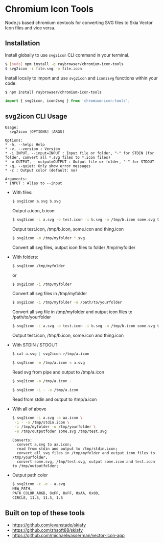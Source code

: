 # Chromium Icon Tools

Node.js based chromium devtools for converting SVG files to Skia Vector Icon files and vice versa.

## Installation

Install globally to use `svg2icon` CLI command in your terminal.

```sh
$ [sudo] npm install -g raybrowser/chromium-icon-tools
$ svg2icon -i file.svg -o file.icon
```

Install locally to import and use `svg2icon` and `icon2svg` functions within your code:

```sh
$ npm install raybrowser/chromium-icon-tools
```
```js
import { svg2icon, icon2svg } from 'chromium-icon-tools';
```

## svg2icon CLI Usage

```
Usage:
  svg2icon [OPTIONS] [ARGS]

Options:
* -h, --help: Help
* -v, --version : Version
* -i INPUT, --input=INPUT : Input file or folder, "-" for STDIN (for folder, convert all *.svg files to *.icon files)
* -o OUTPUT, --output=OUTPUT : Output file or folder, "-" for STDOUT
* -q, --quiet: Only show error messages
* -c : Output color (default: no)

Arguments:
* INPUT : Alias to --input
```

- With files:

  ```sh
  $ svg2icon a.svg b.svg
  ```

  Output a.icon, b.icon

  ```sh
  $ svg2icon -i a.svg -o test.icon -i b.svg -o /tmp/b.icon some.svg thing.svg
  ```

  Output test.icon, /tmp/b.icon, some.icon and thing.icon

  ```sh
  $ svg2icon -o /tmp/myfolder *.svg
  ```

  Convert all svg files, output icon files to folder /tmp/myfolder

- With folders:

  ```sh
  $ svg2icon /tmp/myfolder
  ```

  or

  ```sh
  $ svg2icon -i /tmp/myfolder
  ```

  Convert all svg files in /tmp/myfolder

  ```sh
  $ svg2icon -i /tmp/myfolder -o /path/to/yourfolder
  ```

  Convert all svg file in /tmp/myfolder and output icon files to /path/to/yourfolder

  ```sh
  $ svg2icon -i a.svg -o test.icon -i b.svg -o /tmp/b.icon some.svg thing.svg
  ```

  Output test.icon, /tmp/b.icon, some.icon and thing.icon

- With STDIN / STDOUT

  ```sh
  $ cat a.svg | svg2icon >/tmp/a.icon
  ```

  ```sh
  $ svg2icon -o /tmp/a.icon < a.svg
  ```

  Read svg from pipe and output to /tmp/a.icon

  ```sh
  $ svg2icon -o /tmp/a.icon -
  ```

  ```sh
  $ svg2icon -i - -o /tmp/a.icon
  ```

  Read from stdin and output to /tmp/a.icon

- With all of above

  ```sh
  $ svg2icon -i a.svg -o aa.icon \
   -i - -o /tmp/stdin.icon \
   -i /tmp/myfolder -o /tmp/yourfolder \
   -o /tmp/outputfoder some.svg /tmp/test.svg
  ```

  ```
  Converts:
    convert a.svg to aa.icon;
    read from stdin and output to /tmp/stdin.icon;
    convert all svg files in /tmp/myfolder and output icon files to /tmp/yourfolder;
    convert some.svg, /tmp/test.svg, output some.icon and test.icon to /tmp/outputfolder;
  ```

- Output path color

  ```sh
  $ svg2icon -c -o - a.svg
  NEW_PATH,
  PATH_COLOR_ARGB, 0xFF, 0xFF, 0xAA, 0x00,
  CIRCLE, 11.5, 11.5, 1.5
  ```

## Built on top of these tools

- https://github.com/evanstade/skiafy
- https://github.com/zhsoft88/skiafy
- https://github.com/michaelwasserman/vector-icon-app
